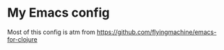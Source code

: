 # My Emacs config

Most of this config is atm from https://github.com/flyingmachine/emacs-for-clojure